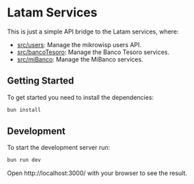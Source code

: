 # Latam Services

This is just a simple API bridge to the Latam services, where:

- [src/users](./src/users/users.router.ts): Manage the mikrowisp users API.
- [src/bancoTesoro](./src/bancoTesoro/bt.router.ts): Manage the Banco Tesoro services.
- [src/miBanco](./src/miBanco/miBanco.router.ts): Manage the MiBanco services.

## Getting Started
To get started you need to install the dependencies:
```bash
bun install
```

## Development
To start the development server run:
```bash
bun run dev
```

Open http://localhost:3000/ with your browser to see the result.